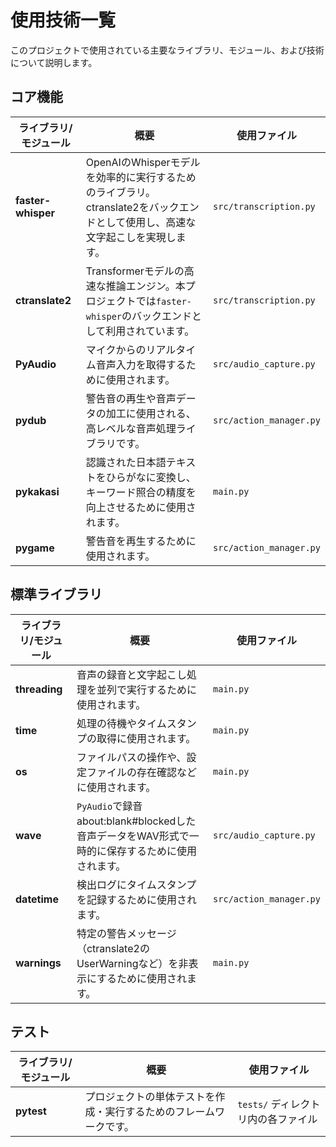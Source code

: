 # 使用技術一覧

このプロジェクトで使用されている主要なライブラリ、モジュール、および技術について説明します。

## コア機能

| ライブラリ/モジュール | 概要 | 使用ファイル |
|---|---|---|
| **faster-whisper** | OpenAIのWhisperモデルを効率的に実行するためのライブラリ。ctranslate2をバックエンドとして使用し、高速な文字起こしを実現します。 | `src/transcription.py` |
| **ctranslate2** | Transformerモデルの高速な推論エンジン。本プロジェクトでは`faster-whisper`のバックエンドとして利用されています。 | `src/transcription.py` |
| **PyAudio** | マイクからのリアルタイム音声入力を取得するために使用されます。 | `src/audio_capture.py` |
| **pydub** | 警告音の再生や音声データの加工に使用される、高レベルな音声処理ライブラリです。 | `src/action_manager.py` |
| **pykakasi** | 認識された日本語テキストをひらがなに変換し、キーワード照合の精度を向上させるために使用されます。 | `main.py` |
| **pygame** | 警告音を再生するために使用されます。 | `src/action_manager.py` |

## 標準ライブラリ

| ライブラリ/モジュール | 概要 | 使用ファイル |
|---|---|---|
| **threading** | 音声の録音と文字起こし処理を並列で実行するために使用されます。 | `main.py` |
| **time** | 処理の待機やタイムスタンプの取得に使用されます。 | `main.py` |
| **os** | ファイルパスの操作や、設定ファイルの存在確認などに使用されます。 | `main.py` |
| **wave** | `PyAudio`で録音about:blank#blockedした音声データをWAV形式で一時的に保存するために使用されます。 | `src/audio_capture.py` |
| **datetime** | 検出ログにタイムスタンプを記録するために使用されます。 | `src/action_manager.py` |
| **warnings** | 特定の警告メッセージ（ctranslate2のUserWarningなど）を非表示にするために使用されます。 | `main.py` |

## テスト

| ライブラリ/モジュール | 概要 | 使用ファイル |
|---|---|---|
| **pytest** | プロジェクトの単体テストを作成・実行するためのフレームワークです。 | `tests/` ディレクトリ内の各ファイル |
